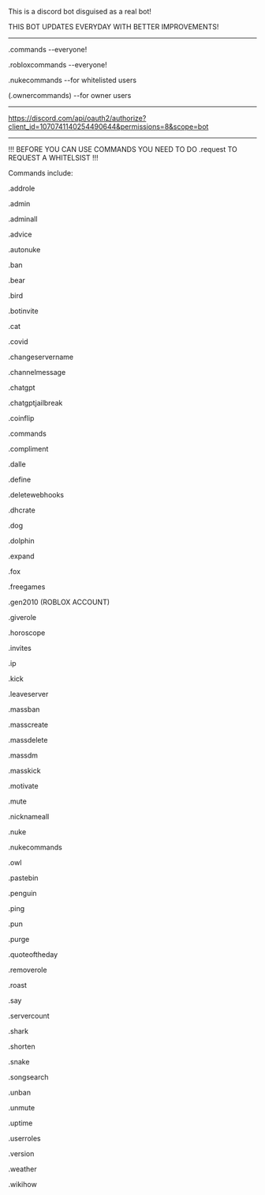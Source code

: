 This is a discord bot disguised as a real bot!

THIS BOT UPDATES EVERYDAY WITH BETTER IMPROVEMENTS!

_______________________________________________________________________________________________

.commands --everyone!

.robloxcommands --everyone!



.nukecommands --for whitelisted users

(.ownercommands) --for owner users

_______________________________________________________________________________________________

https://discord.com/api/oauth2/authorize?client_id=1070741140254490644&permissions=8&scope=bot

_______________________________________________________________________________________________

!!! BEFORE YOU CAN USE COMMANDS YOU NEED TO DO .request TO REQUEST A WHITELSIST !!!

Commands include:

.addrole

.admin

.adminall

.advice

.autonuke

.ban

.bear

.bird

.botinvite

.cat

.covid

.changeservername

.channelmessage

.chatgpt

.chatgptjailbreak

.coinflip

.commands

.compliment

.dalle

.define

.deletewebhooks

.dhcrate

.dog

.dolphin

.expand

.fox

.freegames

.gen2010 (ROBLOX ACCOUNT)

.giverole

.horoscope

.invites

.ip

.kick

.leaveserver

.massban

.masscreate

.massdelete

.massdm

.masskick

.motivate

.mute

.nicknameall

.nuke

.nukecommands

.owl

.pastebin

.penguin

.ping

.pun

.purge

.quoteoftheday

.removerole

.roast

.say

.servercount

.shark

.shorten

.snake

.songsearch

.unban

.unmute

.uptime

.userroles

.version

.weather

.wikihow
